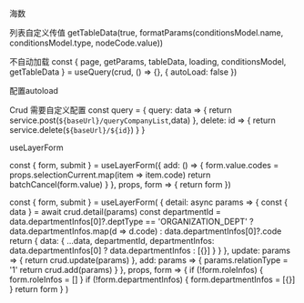 海数


列表自定义传值
getTableData(true, formatParams(conditionsModel.name, conditionsModel.type, nodeCode.value))



不自动加载
const { page, getParams, tableData, loading, conditionsModel, getTableData } = useQuery(crud, () => {}, {
  autoLoad: false
})

配置autoload


Crud 需要自定义配置
const query = {
    query: data => {
        return service.post(`${baseUrl}/queryCompanyList`,data)
    },
    delete: id => {
        return service.delete(`${baseUrl}/${id}`)
    }
}


useLayerForm


const { form, submit } = useLayerForm({
  add: () => {
    form.value.codes = props.selectionCurrent.map(item => item.code)
    return batchCancel(form.value)
  }
}, props, form => {
  return form
})



const { form, submit } = useLayerForm(
  {
    detail: async params => {
      const { data } = await crud.detail(params)
      const departmentId =
        data.departmentInfos[0]?.deptType == 'ORGANIZATION_DEPT' ? data.departmentInfos.map(d => d.code) : data.departmentInfos[0]?.code
      return {
        data: {
          ...data,
          departmentId,
          departmentInfos: data.departmentInfos[0] ? data.departmentInfos : [{}]
        }
      }
    },
    update: params => {
      return crud.update(params)
    },
    add: params => {
      params.relationType = '1'
      return crud.add(params)
    }
  },
  props,
  form => {
    if (!form.roleInfos) {
      form.roleInfos = []
    }
    if (!form.departmentInfos) {
      form.departmentInfos = [{}]
    }
    return form
  }
)
